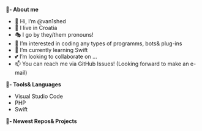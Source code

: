 **🔰- About me**

- 👋 Hi, I’m @van1shed
- 📍   I live in Croatia
- 🎭 I go by they/them pronouns!
- 👀 I’m interested in coding any types of programms, bots& plug-ins
- 🌱 I’m currently learning Swift
- 💕 I’m looking to collaborate on ...
- 📫 You can reach me via GitHub Issues! (Looking forward to make an e-mail)


**🔰- Tools& Languages**

- Visual Studio Code
- PHP
- Swift


**🔰- Newest Repos& Projects**

<!---
van1shed/van1shed is a ✨ special ✨ repository because its `README.md` (this file) appears on your GitHub profile.
You can click the Preview link to take a look at your changes.
--->

<!---
Came here by looking up what is hidden in the "Raw" file hah? Your not going to find anything hidden here, so you can keep doing other stuff.
By the way, since you are here now, let me tell you something. I don't just work at "Server", I am the Core. You will find it out soon enough, trust me. 
--->

